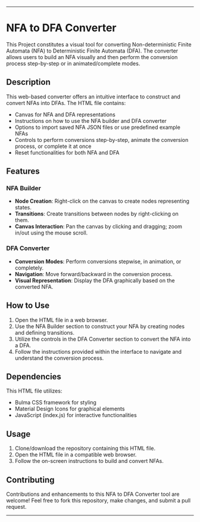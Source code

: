 
---

# NFA to DFA Converter

This Project constitutes a visual tool for converting Non-deterministic Finite Automata (NFA) to Deterministic Finite Automata (DFA). The converter allows users to build an NFA visually and then perform the conversion process step-by-step or in animated/complete modes.

## Description

This web-based converter offers an intuitive interface to construct and convert NFAs into DFAs. The HTML file contains:

- Canvas for NFA and DFA representations
- Instructions on how to use the NFA builder and DFA converter
- Options to import saved NFA JSON files or use predefined example NFAs
- Controls to perform conversions step-by-step, animate the conversion process, or complete it at once
- Reset functionalities for both NFA and DFA

## Features

### NFA Builder
- **Node Creation**: Right-click on the canvas to create nodes representing states.
- **Transitions**: Create transitions between nodes by right-clicking on them.
- **Canvas Interaction**: Pan the canvas by clicking and dragging; zoom in/out using the mouse scroll.

### DFA Converter
- **Conversion Modes**: Perform conversions stepwise, in animation, or completely.
- **Navigation**: Move forward/backward in the conversion process.
- **Visual Representation**: Display the DFA graphically based on the converted NFA.

## How to Use

1. Open the HTML file in a web browser.
2. Use the NFA Builder section to construct your NFA by creating nodes and defining transitions.
3. Utilize the controls in the DFA Converter section to convert the NFA into a DFA.
4. Follow the instructions provided within the interface to navigate and understand the conversion process.

## Dependencies

This HTML file utilizes:
- Bulma CSS framework for styling
- Material Design Icons for graphical elements
- JavaScript (index.js) for interactive functionalities

## Usage

1. Clone/download the repository containing this HTML file.
2. Open the HTML file in a compatible web browser.
3. Follow the on-screen instructions to build and convert NFAs.

## Contributing

Contributions and enhancements to this NFA to DFA Converter tool are welcome! Feel free to fork this repository, make changes, and submit a pull request.


---
